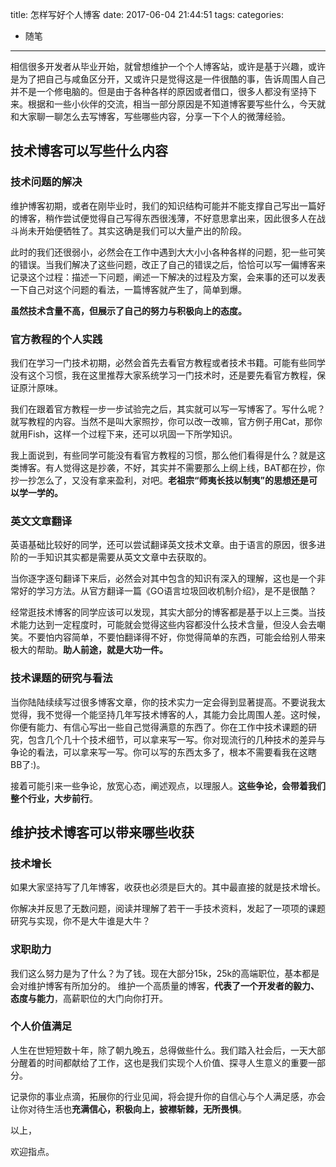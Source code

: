 title: 怎样写好个人博客
date: 2017-06-04 21:44:51
tags:
categories:
- 随笔
---

相信很多开发者从毕业开始，就曾想维护一个个人博客站，或许是基于兴趣，或许是为了把自己与咸鱼区分开，又或许只是觉得这是一件很酷的事，告诉周围人自己并不是一个修电脑的。但是由于各种各样的原因或者借口，很多人都没有坚持下来。根据和一些小伙伴的交流，相当一部分原因是不知道博客要写些什么，今天就和大家聊一聊怎么去写博客，写些哪些内容，分享一下个人的微薄经验。

## 技术博客可以写些什么内容

### 技术问题的解决
维护博客初期，或者在刚毕业时，我们的知识结构可能并不能支撑自己写出一篇好的博客，稍作尝试便觉得自己写得东西很浅薄，不好意思拿出来，因此很多人在战斗尚未开始便牺牲了。其实这确是我们可以大量产出的阶段。

此时的我们还很弱小，必然会在工作中遇到大大小小各种各样的问题，犯一些可笑的错误。当我们解决了这些问题，改正了自己的错误之后，恰恰可以写一偏博客来记录这个过程：描述一下问题，阐述一下解决的过程及方案，会来事的还可以发表一下自己对这个问题的看法，一篇博客就产生了，简单到爆。

**虽然技术含量不高，但展示了自己的努力与积极向上的态度。**

### 官方教程的个人实践
我们在学习一门技术初期，必然会首先去看官方教程或者技术书籍。可能有些同学没有这个习惯，我在这里推荐大家系统学习一门技术时，还是要先看官方教程，保证原汁原味。

我们在跟着官方教程一步一步试验完之后，其实就可以写一写博客了。写什么呢？就写教程的内容。当然不是叫大家照抄，你可以改一改嘛，官方例子用Cat，那你就用Fish，这样一个过程下来，还可以巩固一下所学知识。

我上面说到，有些同学可能没有看官方教程的习惯，那么他们看得是什么？就是这类博客。有人觉得这是抄袭，不好，其实并不需要那么上纲上线，BAT都在抄，你抄一抄怎么了，又没有拿来盈利，对吧。**老祖宗“师夷长技以制夷”的思想还是可以学一学的。**

### 英文文章翻译
英语基础比较好的同学，还可以尝试翻译英文技术文章。由于语言的原因，很多进阶的一手知识其实都是需要从英文文章中去获取的。

当你逐字逐句翻译下来后，必然会对其中包含的知识有深入的理解，这也是一个非常好的学习方法。从官方翻译一篇《GO语言垃圾回收机制介绍》，是不是很酷？

经常逛技术博客的同学应该可以发现，其实大部分的博客都是基于以上三类。当技术能力达到一定程度时，可能就会觉得这些内容都没什么技术含量，但没人会去嘲笑。不要怕内容简单，不要怕翻译得不好，你觉得简单的东西，可能会给别人带来极大的帮助。**助人前途，就是大功一件。**

### 技术课题的研究与看法
当你陆陆续续写过很多博客文章，你的技术实力一定会得到显著提高。不要说我太觉得，我不觉得一个能坚持几年写技术博客的人，其能力会比周围人差。这时候，你便有能力、有信心写出一些自己觉得满意的东西了。你在工作中技术课题的研究，包含几个几十个技术细节，可以拿来写一写。你对现流行的几种技术的差异与争论的看法，可以拿来写一写。你可以写的东西太多了，根本不需要看我在这瞎BB了:)。

接着可能引来一些争论，放宽心态，阐述观点，以理服人。**这些争论，会带着我们整个行业，大步前行**。


## 维护技术博客可以带来哪些收获

### 技术增长
如果大家坚持写了几年博客，收获也必须是巨大的。其中最直接的就是技术增长。

你解决并反思了无数问题，阅读并理解了若干一手技术资料，发起了一项项的课题研究与实现，你不是大牛谁是大牛？

### 求职助力
我们这么努力是为了什么？为了钱。现在大部分15k，25k的高端职位，基本都是会对维护博客有所加分的。
维护一个高质量的博客，**代表了一个开发者的毅力、态度与能力**，高薪职位的大门向你打开。

### 个人价值满足
人生在世短短数十年，除了朝九晚五，总得做些什么。我们踏入社会后，一天大部分醒着的时间都献给了工作，这也是我们实现个人价值、探寻人生意义的重要一部分。

记录你的事业点滴，拓展你的行业见闻，将会提升你的自信心与个人满足感，亦会让你对待生活也**充满信心，积极向上，披襟斩棘，无所畏惧**。

以上，

欢迎指点。


